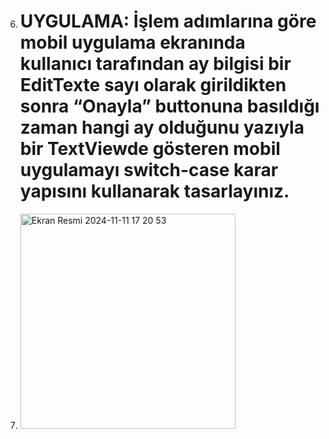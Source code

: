 6. # UYGULAMA: İşlem adımlarına göre mobil uygulama ekranında kullanıcı tarafından ay bilgisi bir EditTexte sayı olarak girildikten sonra “Onayla” buttonuna basıldığı zaman hangi ay olduğunu yazıyla bir TextViewde gösteren mobil uygulamayı switch-case karar yapısını kullanarak tasarlayınız.
7. <img width="344" alt="Ekran Resmi 2024-11-11 17 20 53" src="https://github.com/user-attachments/assets/392fcae7-3edd-48ad-a34c-0402eceaa477">
